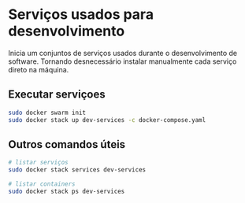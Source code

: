 # Serviços usados para desenvolvimento

Inicia um conjuntos de serviços usados durante o desenvolvimento de software. Tornando desnecessário instalar manualmente cada serviço direto na máquina.

## Executar serviçoes

```sh
sudo docker swarm init
sudo docker stack up dev-services -c docker-compose.yaml
```

## Outros comandos úteis

```sh
# listar serviços
sudo docker stack services dev-services

# listar containers
sudo docker stack ps dev-services
```